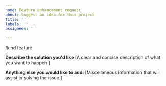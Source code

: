```yaml
---
name: Feature enhancement request
about: Suggest an idea for this project
title: ''
labels: ''
assignees: ''

---
```


/kind feature

**Describe the solution you'd like**
[A clear and concise description of what you want to happen.]


**Anything else you would like to add:**
[Miscellaneous information that will assist in solving the issue.]
